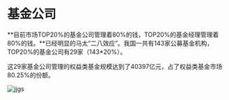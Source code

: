 # 基金公司



**目前市场TOP20%的基金公司管理着80%的钱，TOP20%的基金经理管理着80%的钱。**已经明显的马太“二八效应”。我国一共有143家公募基金机构，TOP20%的基金公司有29家（143*20%）。

这29家基金公司管理的权益类基金规模达到了40397亿元，占了权益类基金市场80.25%的份额。

![jjgs](/Volumes/Files/workspace/MaxNote/MaxNotes_Snowball/imgs/bang/jjgs.png)